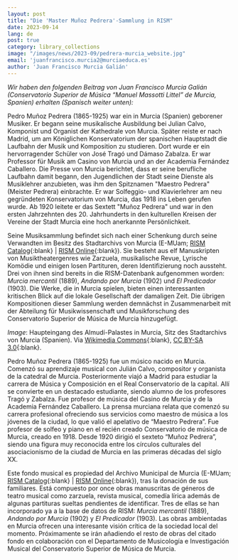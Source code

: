 ```yaml
---
layout: post
title: "Die 'Master Muñoz Pedrera'-Sammlung in RISM"
date: 2023-09-14
lang: de
post: true
category: library_collections
image: "/images/news/2023-09/pedrera-murcia_website.jpg"
email: 'juanfrancisco.murcia2@murciaeduca.es'
author: 'Juan Francisco Murcia Galián'
---
```


_Wir haben den folgenden Beitrag von Juan Francisco Murcia Galián (Conservatorio Superior de Música “Manuel Massotti Littel” de Murcia, Spanien) erhalten (Spanisch weiter unten):_

Pedro Muñoz Pedrera (1865-1925) war ein in Murcia (Spanien) geborener Musiker. Er begann seine musikalische Ausbildung bei Julian Calvo, Komponist und Organist der Kathedrale von Murcia. Später reiste er nach Madrid, um am Königlichen Konservatorium der spanischen Hauptstadt die Laufbahn der Musik und Komposition zu studieren. Dort wurde er ein hervorragender Schüler von José Tragó und Dámaso Zabalza. Er war Professor für Musik am Casino von Murcia und an der Academia Fernández Caballero. Die Presse von Murcia berichtet, dass er seine berufliche Laufbahn damit begann, den Jugendlichen der Stadt seine Dienste als Musiklehrer anzubieten, was ihm den Spitznamen "Maestro Pedrera" (Meister Pedrera) einbrachte. Er war Solfeggio- und Klavierlehrer am neu gegründeten Konservatorium von Murcia, das 1918 ins Leben gerufen wurde. Ab 1920 leitete er das Sextett "Muñoz Pedrera" und war in den ersten Jahrzehnten des 20. Jahrhunderts in den kulturellen Kreisen der Vereine der Stadt Murcia eine hoch anerkannte Persönlichkeit.

Seine Musiksammlung befindet sich nach einer Schenkung durch seine Verwandten im Besitz des Stadtarchivs von Murcia (E-MUam; [RISM Catalog](https://opac.rism.info/search?View=rism&siglum=E-MUam){:blank} \| [RISM Online](https://rism.online/institutions/30079676){:blank}). Sie besteht aus elf Manuskripten von Musiktheatergenres wie Zarzuela, musikalische Revue, Lyrische Komödie und einigen losen Partituren, deren Identifizierung noch aussteht. Drei von ihnen sind bereits in die RISM-Datenbank aufgenommen worden: _Murcia mercantil_ (1889), _Andando por Murcia_ (1902) und _El Predicador_ (1903). Die Werke, die in Murcia spielen, bieten einen interessanten kritischen Blick auf die lokale Gesellschaft der damaligen Zeit. Die übrigen Kompositionen dieser Sammlung werden demnächst in Zusammenarbeit mit der Abteilung für Musikwissenschaft und Musikforschung des Conservatorio Superior de Música de Murcia hinzugefügt.

_Image_: Haupteingang des Almudí-Palastes in Murcia, Sitz des Stadtarchivs von Murcia (Spanien). Via [Wikimedia Commons](https://commons.wikimedia.org/wiki/File:Puertadelpalacioalmudi.JPG){:blank}, [CC BY-SA 3.0](https://creativecommons.org/licenses/by-sa/3.0/deed.en){:blank}.


Pedro Muñoz Pedrera (1865-1925) fue un músico nacido en Murcia. Comenzó su aprendizaje musical con Julián Calvo, compositor y organista de la catedral de Murcia. Posteriormente viajó a Madrid para estudiar la carrera de Música y Composición en el Real Conservatorio de la capital. Allí se convierte en un destacado estudiante, siendo alumno de los profesores Tragó y Zabalza.  Fue profesor de música del Casino de Murcia y de la Academia Fernández Caballero. La prensa murciana relata que comenzó su carrera profesional ofreciendo sus servicios como maestro de música a los jóvenes de la ciudad, lo que valió el apelativo de “Maestro Pedrera”. Fue profesor de solfeo y piano en el recién creado Conservatorio de música de Murcia, creado en 1918. Desde 1920 dirigió el sexteto “Muñoz Pedrera”, siendo una figura muy reconocida entre los círculos culturales del asociacionismo de la ciudad de Murcia en las primeras décadas del siglo XX.

Este fondo musical es propiedad del Archivo Municipal de Murcia (E-MUam; [RISM Catalog](https://opac.rism.info/search?View=rism&siglum=E-MUam){:blank} \| [RISM Online](https://rism.online/institutions/30079676){:blank}), tras la donación de sus familiares. Está compuesto por once obras manuscritas de géneros de teatro musical como zarzuela, revista musical, comedía lírica además de algunas partituras sueltas pendientes de identificar.  Tres de ellas se han incorporado ya a la base de datos de RISM: _Murcia mercantil_ (1889), _Andando por Murcia_ (1902) y _El Predicador_ (1903). Las obras ambientadas en Murcia ofrecen una interesante visión crítica de la sociedad local del momento. Próximamente se irán añadiendo el resto de obras del citado fondo en colaboración con el Departamento de Musicología e Investigación Musical del Conservatorio Superior de Música de Murcia.
